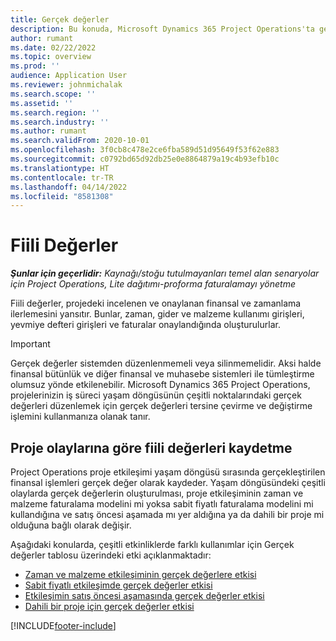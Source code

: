 ```yaml
---
title: Gerçek değerler
description: Bu konuda, Microsoft Dynamics 365 Project Operations'ta gerçek tutarlarla çalışma hakkında bilgiler sağlanmaktadır.
author: rumant
ms.date: 02/22/2022
ms.topic: overview
ms.prod: ''
audience: Application User
ms.reviewer: johnmichalak
ms.search.scope: ''
ms.assetid: ''
ms.search.region: ''
ms.search.industry: ''
ms.author: rumant
ms.search.validFrom: 2020-10-01
ms.openlocfilehash: 3f0cb8c478e2ce6fba589d51d95649f53f62e883
ms.sourcegitcommit: c0792bd65d92db25e0e8864879a19c4b93efb10c
ms.translationtype: HT
ms.contentlocale: tr-TR
ms.lasthandoff: 04/14/2022
ms.locfileid: "8581308"
---
```

# <a name="actuals"></a>Fiili Değerler

_**Şunlar için geçerlidir:** Kaynağı/stoğu tutulmayanları temel alan senaryolar için Project Operations, Lite dağıtımı-proforma faturalamayı yönetme_

Fiili değerler, projedeki incelenen ve onaylanan finansal ve zamanlama ilerlemesini yansıtır. Bunlar, zaman, gider ve malzeme kullanımı girişleri, yevmiye defteri girişleri ve faturalar onaylandığında oluşturulurlar.

> [!IMPORTANT]
> Gerçek değerler sistemden düzenlenmemeli veya silinmemelidir. Aksi halde finansal bütünlük ve diğer finansal ve muhasebe sistemleri ile tümleştirme olumsuz yönde etkilenebilir. Microsoft Dynamics 365 Project Operations, projelerinizin iş süreci yaşam döngüsünün çeşitli noktalarındaki gerçek değerleri düzenlemek için gerçek değerleri tersine çevirme ve değiştirme işlemini kullanmanıza olanak tanır.

## <a name="recording-actuals-based-on-project-events"></a>Proje olaylarına göre fiili değerleri kaydetme

Project Operations proje etkileşimi yaşam döngüsü sırasında gerçekleştirilen finansal işlemleri gerçek değer olarak kaydeder. Yaşam döngüsündeki çeşitli olaylarda gerçek değerlerin oluşturulması, proje etkileşiminin zaman ve malzeme faturalama modelini mi yoksa sabit fiyatlı faturalama modelini mi kullandığına ve satış öncesi aşamada mı yer aldığına ya da dahili bir proje mi olduğuna bağlı olarak değişir.

Aşağıdaki konularda, çeşitli etkinliklerde farklı kullanımlar için Gerçek değerler tablosu üzerindeki etki açıklanmaktadır:

- [Zaman ve malzeme etkileşiminin gerçek değerlere etkisi](ActualsonTM.md)
- [Sabit fiyatlı etkileşimde gerçek değerler etkisi](ActualonFP.md)
- [Etkileşimin satış öncesi aşamasında gerçek değerler etkisi](ActualonPreSales.md)
- [Dahili bir proje için gerçek değerler etkisi](ActualonInternal.md)

[!INCLUDE[footer-include](../includes/footer-banner.md)]
